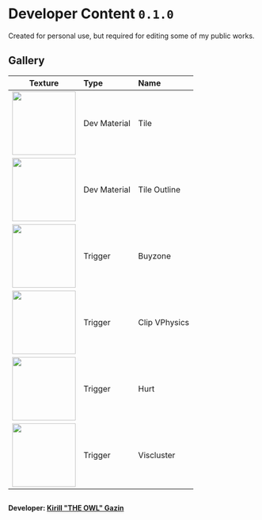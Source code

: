 # Developer Content `0.1.0`
Created for personal use, but required for editing some of my public works.

## Gallery
Texture | Type | Name
------- | :--- | :---
<img src="https://user-images.githubusercontent.com/90133781/193465003-86809777-e04a-4185-af32-e6a9fd6f662f.png" width="128"> | Dev Material | Tile
<img src="https://user-images.githubusercontent.com/90133781/193465015-7f76141d-75ed-4cf6-b4bb-1fceb11e0dea.png" width="128"> | Dev Material | Tile Outline
<img src="https://user-images.githubusercontent.com/90133781/193464755-f69fbf7f-69fe-4001-85cc-9d71559d61ac.png" width="128"> | Trigger | Buyzone
<img src="https://user-images.githubusercontent.com/90133781/193464759-32e4006a-57ce-471c-8d55-5e272938b4d6.png" width="128"> | Trigger | Clip VPhysics
<img src="https://user-images.githubusercontent.com/90133781/193464760-8f98c678-28ba-439f-ae82-a3caa5ade91a.png" width="128"> | Trigger | Hurt
<img src="https://user-images.githubusercontent.com/90133781/193464762-ffd1929b-0b4d-45b5-adaf-f7032e3bc61a.png" width="128"> | Trigger | Viscluster

##
**Developer: [Kirill "THE OWL" Gazin](https://github.com/redesaile)**
